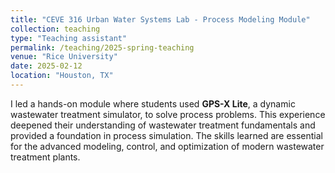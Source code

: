 ```yaml
---
title: "CEVE 316 Urban Water Systems Lab ‑ Process Modeling Module"
collection: teaching
type: "Teaching assistant"
permalink: /teaching/2025-spring-teaching
venue: "Rice University"
date: 2025-02-12
location: "Houston, TX"
---
```


I led a hands-on module where students used **GPS-X Lite**, a dynamic wastewater treatment simulator, to solve process problems. This experience deepened their understanding of wastewater treatment fundamentals and provided a foundation in process simulation. The skills learned are essential for the advanced modeling, control, and optimization of modern wastewater treatment plants. 
